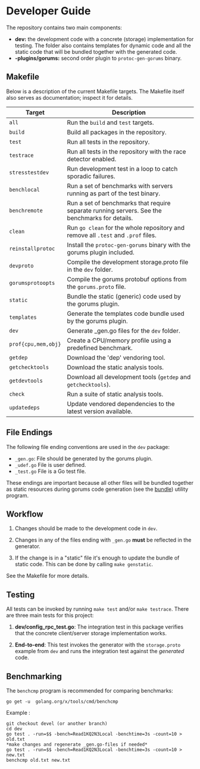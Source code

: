 # Developer Guide

The repository contains two main components:

- **dev:** the development code with a concrete (storage) implementation for
  testing. The folder also contains templates for dynamic code and all the
  static code that will be bundled together with the generated code.
- **-plugins/gorums:** second order plugin to ```protoc-gen-gorums```
  binary.

## Makefile

Below is a description of the current Makefile targets.
The Makefile itself also serves as documentation; inspect it for details.

| Target | Description |
|--------|-------------|
| `all` | Run the `build` and `test` targets. |
| `build` | Build all packages in the repository. |
| `test` | Run all tests in the repository. |
| `testrace` | Run all tests in the repository with the race detector enabled. |
| `stresstestdev` | Run development test in a loop to catch sporadic failures. |
| `benchlocal` | Run a set of benchmarks with servers running as part of the test binary. |
| `benchremote` | Run a set of benchmarks that require separate running servers. See the benchmarks for details. |
| `clean` | Run `go clean` for the whole repository and remove all `.test` and `.prof` files. |
| `reinstallprotoc` | Install the `protoc-gen-gorums` binary with the gorums plugin included. |
| `devproto` | Compile the development storage.proto file in the `dev` folder. |
| `gorumsprotoopts` | Compile the gorums protobuf options from the `gorums.proto` file. |
| `static` | Bundle the static (generic) code used by the gorums plugin. |
| `templates` | Generate the templates code bundle used by the gorums plugin. |
| `dev` | Generate _gen.go files for the `dev` folder. |
| `prof{cpu,mem,obj}` | Create a CPU/memory profile using a predefined benchmark. |
| `getdep` | Download the 'dep' vendoring tool. |
| `getchecktools` | Download the static analysis tools. |
| `getdevtools` | Download all development tools (`getdep` and `getchecktools`). |
| `check` | Run a suite of static analysis tools. |
| `updatedeps` | Update vendored dependencies to the latest version available. |

## File Endings

The following file ending conventions are used in the ```dev``` package:

- ```_gen.go```: File should be generated by the gorums plugin.
- ```_udef.go``` File is user defined.
- ```_test.go``` File is a Go test file.

These endings are important because all other files will be bundled together as
static resources during gorums code generation (see the
[bundle](https://github.com/relab/gorums/tree/master/cmd/bundle)) utility
program.

## Workflow

1. Changes should be made to the development code in ```dev```.

1. Changes in any of the files ending with ```_gen.go``` **must** be reflected
   in the generator.

1. If the change is in a "static" file it's enough to update the bundle of
   static code. This can be done by calling ```make genstatic```.

See the Makefile for more details.

## Testing

All tests can be invoked by running ```make test``` and/or ```make testrace```.
There are three main tests for this project:

1. **dev/config_rpc_test.go**: The integration test in this package
   verifies that the concrete client/server storage implementation works.

1. **End-to-end**: This test invokes the generator with the ```storage.proto```
   example from ```dev``` and runs the integration test against the
   *generated* code.

## Benchmarking

The ```benchcmp``` program is recommended for comparing benchmarks:

```shell
go get -u  golang.org/x/tools/cmd/benchcmp
```

Example :

```shell
git checkout devel (or another branch)
cd dev
go test . -run=$$ -bench=Read1KQ2N3Local -benchtime=3s -count=10 > old.txt
*make changes and regenerate _gen.go-files if needed*
go test . -run=$$ -bench=Read1KQ2N3Local -benchtime=3s -count=10 > new.txt
benchcmp old.txt new.txt
```
